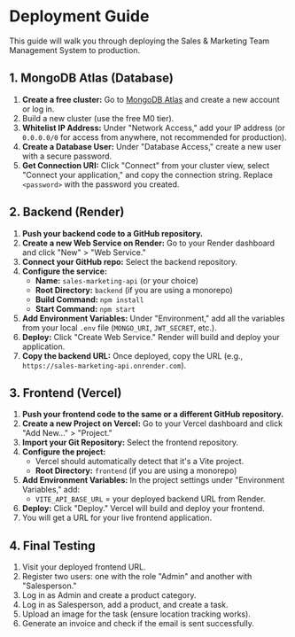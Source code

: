 # Deployment Guide

This guide will walk you through deploying the Sales & Marketing Team Management System to production.

## 1. MongoDB Atlas (Database)

1.  **Create a free cluster:** Go to [MongoDB Atlas](https://www.mongodb.com/cloud/atlas) and create a new account or log in.
2.  Build a new cluster (use the free M0 tier).
3.  **Whitelist IP Address:** Under "Network Access," add your IP address (or `0.0.0.0/0` for access from anywhere, not recommended for production).
4.  **Create a Database User:** Under "Database Access," create a new user with a secure password.
5.  **Get Connection URI:** Click "Connect" from your cluster view, select "Connect your application," and copy the connection string. Replace `<password>` with the password you created.

## 2. Backend (Render)

1.  **Push your backend code to a GitHub repository.**
2.  **Create a new Web Service on Render:** Go to your Render dashboard and click "New" > "Web Service."
3.  **Connect your GitHub repo:** Select the backend repository.
4.  **Configure the service:**
    - **Name:** `sales-marketing-api` (or your choice)
    - **Root Directory:** `backend` (if you are using a monorepo)
    - **Build Command:** `npm install`
    - **Start Command:** `npm start`
5.  **Add Environment Variables:** Under "Environment," add all the variables from your local `.env` file (`MONGO_URI`, `JWT_SECRET`, etc.).
6.  **Deploy:** Click "Create Web Service." Render will build and deploy your application.
7.  **Copy the backend URL:** Once deployed, copy the URL (e.g., `https://sales-marketing-api.onrender.com`).

## 3. Frontend (Vercel)

1.  **Push your frontend code to the same or a different GitHub repository.**
2.  **Create a new Project on Vercel:** Go to your Vercel dashboard and click "Add New..." > "Project."
3.  **Import your Git Repository:** Select the frontend repository.
4.  **Configure the project:**
    - Vercel should automatically detect that it's a Vite project.
    - **Root Directory:** `frontend` (if you are using a monorepo)
5.  **Add Environment Variables:** In the project settings under "Environment Variables," add:
    - `VITE_API_BASE_URL` = your deployed backend URL from Render.
6.  **Deploy:** Click "Deploy." Vercel will build and deploy your frontend.
7.  You will get a URL for your live frontend application.

## 4. Final Testing

1.  Visit your deployed frontend URL.
2.  Register two users: one with the role "Admin" and another with "Salesperson."
3.  Log in as Admin and create a product category.
4.  Log in as Salesperson, add a product, and create a task.
5.  Upload an image for the task (ensure location tracking works).
6.  Generate an invoice and check if the email is sent successfully.
